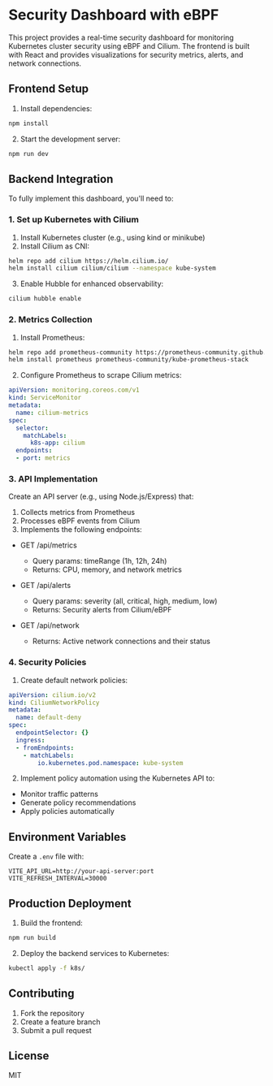 # Security Dashboard with eBPF

This project provides a real-time security dashboard for monitoring Kubernetes cluster security using eBPF and Cilium. The frontend is built with React and provides visualizations for security metrics, alerts, and network connections.

## Frontend Setup

1. Install dependencies:
```bash
npm install
```

2. Start the development server:
```bash
npm run dev
```

## Backend Integration

To fully implement this dashboard, you'll need to:

### 1. Set up Kubernetes with Cilium

1. Install Kubernetes cluster (e.g., using kind or minikube)
2. Install Cilium as CNI:
```bash
helm repo add cilium https://helm.cilium.io/
helm install cilium cilium/cilium --namespace kube-system
```

3. Enable Hubble for enhanced observability:
```bash
cilium hubble enable
```

### 2. Metrics Collection

1. Install Prometheus:
```bash
helm repo add prometheus-community https://prometheus-community.github.io/helm-charts
helm install prometheus prometheus-community/kube-prometheus-stack
```

2. Configure Prometheus to scrape Cilium metrics:
```yaml
apiVersion: monitoring.coreos.com/v1
kind: ServiceMonitor
metadata:
  name: cilium-metrics
spec:
  selector:
    matchLabels:
      k8s-app: cilium
  endpoints:
  - port: metrics
```

### 3. API Implementation

Create an API server (e.g., using Node.js/Express) that:

1. Collects metrics from Prometheus
2. Processes eBPF events from Cilium
3. Implements the following endpoints:

- GET /api/metrics
  - Query params: timeRange (1h, 12h, 24h)
  - Returns: CPU, memory, and network metrics

- GET /api/alerts
  - Query params: severity (all, critical, high, medium, low)
  - Returns: Security alerts from Cilium/eBPF

- GET /api/network
  - Returns: Active network connections and their status

### 4. Security Policies

1. Create default network policies:
```yaml
apiVersion: cilium.io/v2
kind: CiliumNetworkPolicy
metadata:
  name: default-deny
spec:
  endpointSelector: {}
  ingress:
  - fromEndpoints:
    - matchLabels:
        io.kubernetes.pod.namespace: kube-system
```

2. Implement policy automation using the Kubernetes API to:
- Monitor traffic patterns
- Generate policy recommendations
- Apply policies automatically

## Environment Variables

Create a `.env` file with:

```
VITE_API_URL=http://your-api-server:port
VITE_REFRESH_INTERVAL=30000
```

## Production Deployment

1. Build the frontend:
```bash
npm run build
```

2. Deploy the backend services to Kubernetes:
```bash
kubectl apply -f k8s/
```

## Contributing

1. Fork the repository
2. Create a feature branch
3. Submit a pull request

## License

MIT
